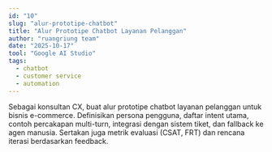```yaml
---
id: "10"
slug: "alur-prototipe-chatbot"
title: "Alur Prototipe Chatbot Layanan Pelanggan"
author: "ruangriung team"
date: "2025-10-17"
tool: "Google AI Studio"
tags:
  - chatbot
  - customer service
  - automation
---
```

Sebagai konsultan CX, buat alur prototipe chatbot layanan pelanggan untuk bisnis e-commerce. Definisikan persona pengguna, daftar intent utama, contoh percakapan multi-turn, integrasi dengan sistem tiket, dan fallback ke agen manusia. Sertakan juga metrik evaluasi (CSAT, FRT) dan rencana iterasi berdasarkan feedback.
